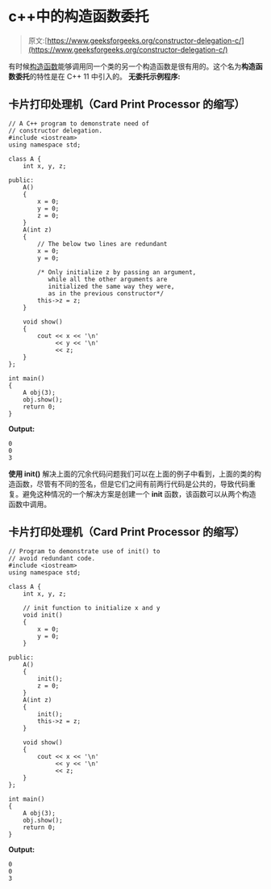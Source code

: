 # c++中的构造函数委托

> 原文:[https://www.geeksforgeeks.org/constructor-delegation-c/](https://www.geeksforgeeks.org/constructor-delegation-c/)

有时候[构造函数](https://www.geeksforgeeks.org/constructors-c/)能够调用同一个类的另一个构造函数是很有用的。这个名为**构造函数委托**的特性是在 C++ 11 中引入的。
**无委托示例程序:**

## 卡片打印处理机（Card Print Processor 的缩写）

```
// A C++ program to demonstrate need of
// constructor delegation.
#include <iostream>
using namespace std;

class A {
    int x, y, z;

public:
    A()
    {
        x = 0;
        y = 0;
        z = 0;
    }
    A(int z)
    {
        // The below two lines are redundant
        x = 0;
        y = 0;

        /* Only initialize z by passing an argument,
           while all the other arguments are
           initialized the same way they were,
           as in the previous constructor*/
        this->z = z;
    }

    void show()
    {
        cout << x << '\n'
             << y << '\n'
             << z;
    }
};

int main()
{
    A obj(3);
    obj.show();
    return 0;
}
```

**Output:** 

```
0
0
3
```

**使用 init()**
解决上面的冗余代码问题我们可以在上面的例子中看到，上面的类的构造函数，尽管有不同的签名，但是它们之间有前两行代码是公共的，导致代码重复。避免这种情况的一个解决方案是创建一个 **init** 函数，该函数可以从两个构造函数中调用。

## 卡片打印处理机（Card Print Processor 的缩写）

```
// Program to demonstrate use of init() to
// avoid redundant code.
#include <iostream>
using namespace std;

class A {
    int x, y, z;

    // init function to initialize x and y
    void init()
    {
        x = 0;
        y = 0;
    }

public:
    A()
    {
        init();
        z = 0;
    }
    A(int z)
    {
        init();
        this->z = z;
    }

    void show()
    {
        cout << x << '\n'
             << y << '\n'
             << z;
    }
};

int main()
{
    A obj(3);
    obj.show();
    return 0;
}
```

**Output:** 

```
0
0
3
```